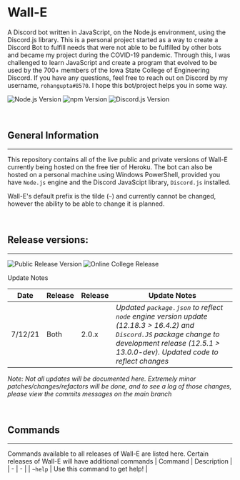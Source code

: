# Wall-E
A Discord bot written in JavaScript, on the Node.js environment, using the Discord.js library. This is a personal project started as a way to create a Discord Bot to fulfill needs that were not able to be fulfilled by other bots and became my project during the COVID-19 pandemic. Through this, I was challenged to learn JavaScript and create a program that evolved to be used by the 700+ members of the Iowa State College of Engineering Discord. If you have any questions, feel free to reach out on Discord by my username, `rohangupta#8570`. I hope this bot/project helps you in some way.

![Node.js Version](https://img.shields.io/badge/Node.js-v._12.18.3-lightblue) ![npm Version](https://img.shields.io/badge/npm-v._6.14.6-lightblue) ![Discord.js Version](https://img.shields.io/badge/Discord.js-v._12.5.1-lightblue)

<br/>

## General Information
___
This repository contains all of the live public and private versions of Wall-E currently being hosted on the free tier of Heroku. The bot can also be hosted on a personal machine using Windows PowerShell, provided you have `Node.js` engine and the Discord JavaScipt library, `Discord.js` installed.

Wall-E's default prefix is the tilde (`~`) and currently cannot be changed, however the ability to be able to change it is planned.

<br/>

## Release versions:
___
![Public Release Version](https://img.shields.io/badge/Public_Release-v._2.0.0-lightgreen) ![Online College Release](https://img.shields.io/badge/Online_College_Release-v._2.0.0-lightgreen)

Update Notes

| Date | Release | Release | Update Notes |
| - | - | - | - |
| 7/12/21 | Both | 2.0.x | *Updated `package.json` to reflect `node` engine version update (12.18.3 > 16.4.2) and `Discord.JS` package change to development release (12.5.1 > 13.0.0-dev). Updated code to reflect changes*  |

*Note: Not all updates will be documented here. Extremely minor patches/changes/refactors will be done, and to see a log of those changes, please view the commits messages on the main branch*

<br/>

## Commands
___
Commands available to all releases of Wall-E are listed here. Certain releases of Wall-E will have additional commands
| Command | Description |
| - | - |
| `~help` | Use this command to get help! |